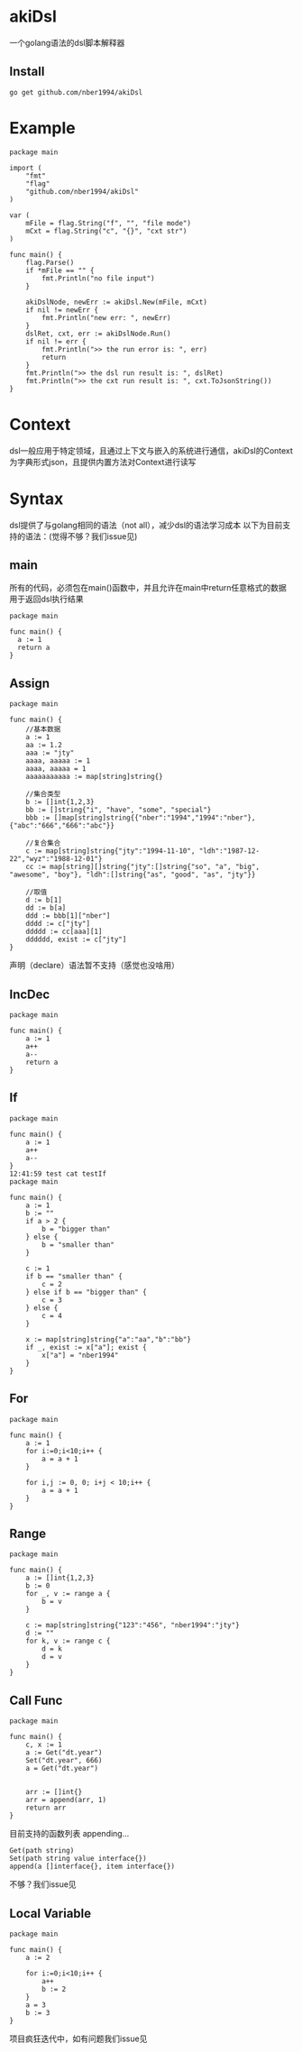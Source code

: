 # akiDsl
一个golang语法的dsl脚本解释器

## Install
````
go get github.com/nber1994/akiDsl
````

# Example
```
package main

import (
    "fmt"
    "flag"
    "github.com/nber1994/akiDsl"
)

var (
    mFile = flag.String("f", "", "file mode")
    mCxt = flag.String("c", "{}", "cxt str")
)

func main() {
    flag.Parse()
    if *mFile == "" {
        fmt.Println("no file input")
    }

    akiDslNode, newErr := akiDsl.New(mFile, mCxt)
    if nil != newErr {
        fmt.Println("new err: ", newErr)
    }
    dslRet, cxt, err := akiDslNode.Run()
    if nil != err {
        fmt.Println(">> the run error is: ", err)
        return
    }
    fmt.Println(">> the dsl run result is: ", dslRet)
    fmt.Println(">> the cxt run result is: ", cxt.ToJsonString())
}

```
# Context
dsl一般应用于特定领域，且通过上下文与嵌入的系统进行通信，akiDsl的Context为字典形式json，且提供内置方法对Context进行读写

# Syntax
dsl提供了与golang相同的语法（not all），减少dsl的语法学习成本
以下为目前支持的语法：(觉得不够？我们issue见)

## main
所有的代码，必须包在main()函数中，并且允许在main中return任意格式的数据用于返回dsl执行结果
```
package main

func main() {
  a := 1
  return a
}
```

## Assign
```
package main

func main() {
    //基本数据
    a := 1
    aa := 1.2
    aaa := "jty"
    aaaa, aaaaa := 1
    aaaa, aaaaa = 1
    aaaaaaaaaaa := map[string]string{}

    //集合类型
    b := []int{1,2,3}
    bb := []string{"i", "have", "some", "special"}
    bbb := []map[string]string{{"nber":"1994","1994":"nber"},{"abc":"666","666":"abc"}}

    //复合集合
    c := map[string]string{"jty":"1994-11-10", "ldh":"1987-12-22","wyz":"1988-12-01"}
    cc := map[string][]string{"jty":[]string{"so", "a", "big", "awesome", "boy"}, "ldh":[]string{"as", "good", "as", "jty"}}

    //取值
    d := b[1]
    dd := b[a]
    ddd := bbb[1]["nber"]
    dddd := c["jty"]
    ddddd := cc[aaa][1]
    dddddd, exist := c["jty"]
}

```
声明（declare）语法暂不支持（感觉也没啥用）

## IncDec
```
package main

func main() {
    a := 1
    a++
    a--
    return a
}
```

## If
```
package main

func main() {
    a := 1
    a++
    a--
}
12:41:59 test cat testIf
package main

func main() {
    a := 1
    b := ""
    if a > 2 {
        b = "bigger than"
    } else {
        b = "smaller than"
    }

    c := 1
    if b == "smaller than" {
        c = 2
    } else if b == "bigger than" {
        c = 3
    } else {
        c = 4
    }

    x := map[string]string{"a":"aa","b":"bb"}
    if _, exist := x["a"]; exist {
        x["a"] = "nber1994"
    }
}
```

## For
```
package main

func main() {
    a := 1
    for i:=0;i<10;i++ {
        a = a + 1
    }

    for i,j := 0, 0; i+j < 10;i++ {
        a = a + 1
    }
}
```

## Range
```
package main

func main() {
    a := []int{1,2,3}
    b := 0
    for _, v := range a {
        b = v
    }

    c := map[string]string{"123":"456", "nber1994":"jty"}
    d := ""
    for k, v := range c {
        d = k
        d = v
    }
}
```

## Call Func
```
package main

func main() {
    c, x := 1
    a := Get("dt.year")
    Set("dt.year", 666)
    a = Get("dt.year")


    arr := []int{}
    arr = append(arr, 1)
    return arr
}
```
目前支持的函数列表 appending...
```
Get(path string)
Set(path string value interface{})
append(a []interface{}, item interface{})
```
不够？我们issue见

## Local Variable
```
package main

func main() {
    a := 2

    for i:=0;i<10;i++ {
        a++
        b := 2
    }
    a = 3
    b := 3
}
```

项目疯狂迭代中，如有问题我们issue见

